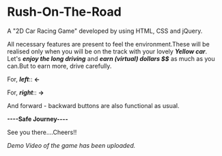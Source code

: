 # Rush-On-The-Road
A "2D Car Racing Game" developed by using HTML, CSS and jQuery.

All necessary features are present to feel the environment.These will be realised only when you will be on the track with your lovely ***Yellow car***.
Let's ***enjoy the long driving*** and ***earn (virtual) dollars $$*** as much as you can.But to earn more, drive carefully.

For, ***left***:: **<-**

For, ***right***:: **->**

And forward - backward buttons are also functional as usual.

**----Safe Journey----**

See you there....Cheers!!

*Demo Video of the game has been uploaded.*
